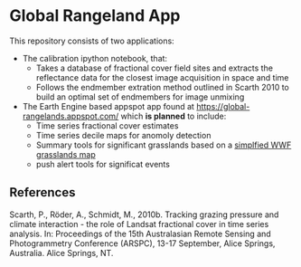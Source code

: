 Global Rangeland App
====================

This repository consists of two applications:

 - The calibration ipython notebook, that:
	 - Takes a database of fractional cover field sites and extracts the reflectance data for the closest image acquisition in space and time
	 - Follows the endmember extration method outlined in Scarth 2010 to build an optimal set of endmembers for image unmixing
 - The Earth Engine based appspot app found at https://global-rangelands.appspot.com/ which **is planned** to include:
	 - Time series fractional cover estimates
	 - Time series decile maps for anomoly detection
	 - Summary tools for significant grasslands based on a [simplfied WWF grasslands map](https://www.google.com/fusiontables/data?docid=1ZEU45Vfzu9VTQMhwTeAoVY5eY2yIDqFz4JhUm5Fy#map:id=3)
	 - push alert tools for significat events

References
----------

Scarth, P., Röder, A., Schmidt, M., 2010b. Tracking grazing pressure and climate interaction - the role of Landsat fractional cover in time series analysis. In: Proceedings of the 15th Australasian Remote Sensing and Photogrammetry Conference (ARSPC), 13-17 September, Alice Springs, Australia. Alice Springs, NT.

